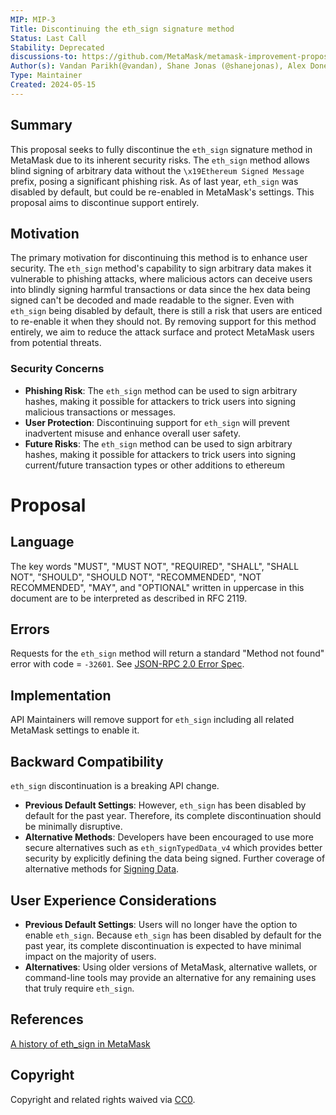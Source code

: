 ```yaml
---
MIP: MIP-3
Title: Discontinuing the eth_sign signature method
Status: Last Call
Stability: Deprecated
discussions-to: https://github.com/MetaMask/metamask-improvement-proposals/discussions/41
Author(s): Vandan Parikh(@vandan), Shane Jonas (@shanejonas), Alex Donesky (@adonesky1)
Type: Maintainer
Created: 2024-05-15
---
```


## Summary
This proposal seeks to fully discontinue the `eth_sign` signature method in MetaMask due to its inherent security risks. The `eth_sign` method allows blind signing of arbitrary data without the `\x19Ethereum Signed Message` prefix, posing a significant phishing risk. As of last year, `eth_sign` was disabled by default, but could be re-enabled in MetaMask's settings. This proposal aims to discontinue support entirely.

## Motivation
The primary motivation for discontinuing this method is to enhance user security. The `eth_sign` method's capability to sign arbitrary data makes it vulnerable to phishing attacks, where malicious actors can deceive users into blindly signing harmful transactions or data since the hex data being signed can't be decoded and made readable to the signer. Even with `eth_sign` being disabled by default, there is still a risk that users are enticed to re-enable it when they should not. By removing support for this method entirely, we aim to reduce the attack surface and protect MetaMask users from potential threats.

### Security Concerns
- **Phishing Risk**: The `eth_sign` method can be used to sign arbitrary hashes, making it possible for attackers to trick users into signing malicious transactions or messages.
- **User Protection**: Discontinuing support for `eth_sign` will prevent inadvertent misuse and enhance overall user safety.
- **Future Risks**: The `eth_sign` method can be used to sign arbitrary hashes, making it possible for attackers to trick users into signing current/future transaction types or other additions to ethereum

# Proposal

## Language
The key words "MUST", "MUST NOT", "REQUIRED", "SHALL", "SHALL NOT", "SHOULD", "SHOULD NOT", "RECOMMENDED", "NOT RECOMMENDED", "MAY", and "OPTIONAL" written in uppercase in this document are to be interpreted as described in RFC 2119.

## Errors
Requests for the `eth_sign` method will return a standard "Method not found" error with code = `-32601`. See [JSON-RPC 2.0 Error Spec](https://www.jsonrpc.org/specification#error_object).

## Implementation
API Maintainers will remove support for `eth_sign` including all related MetaMask settings to enable it.

## Backward Compatibility
`eth_sign` discontinuation is a breaking API change.
- **Previous Default Settings**: However, `eth_sign` has been disabled by default for the past year. Therefore, its complete discontinuation should be minimally disruptive.
- **Alternative Methods**: Developers have been encouraged to use more secure alternatives such as `eth_signTypedData_v4` which provides better security by explicitly defining the data being signed. Further coverage of alternative methods for [Signing Data](https://docs.metamask.io/wallet/how-to/sign-data/).


## User Experience Considerations
- **Previous Default Settings**: Users will no longer have the option to enable `eth_sign`. Because `eth_sign` has been disabled by default for the past year, its complete discontinuation is expected to have minimal impact on the majority of users.
- **Alternatives**: Using older versions of MetaMask, alternative wallets, or command-line tools may provide an alternative for any remaining uses that truly require `eth_sign`.

## References
[A history of eth_sign in MetaMask](https://blog.danfinlay.com/a-history-of-eth_sign-in-metamask/)

## Copyright
Copyright and related rights waived via [CC0](../LICENSE).